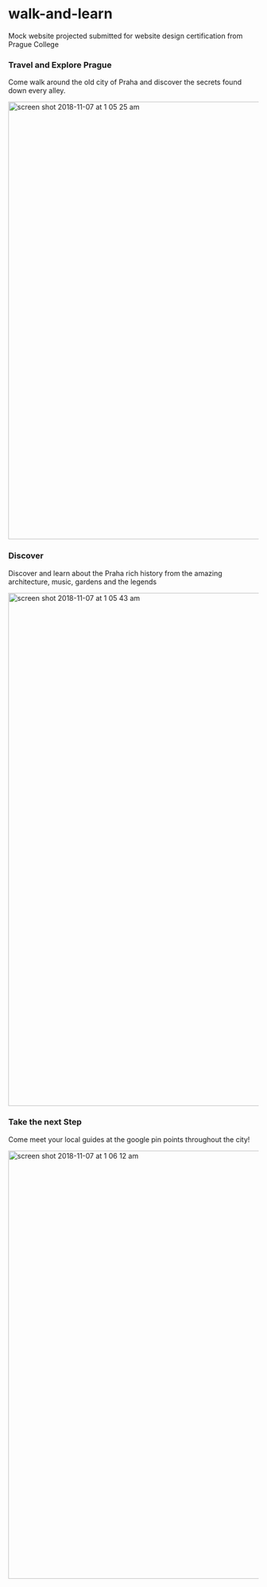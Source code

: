 walk-and-learn
==============

Mock website projected submitted for website design certification from Prague College

### Travel and Explore Prague

Come walk around the old city of Praha and discover the secrets found down every alley.

<img width="881" alt="screen shot 2018-11-07 at 1 05 25 am" src="https://user-images.githubusercontent.com/7964585/48118461-881df000-e229-11e8-8dc3-96a1e98411c9.png">

### Discover

Discover and learn about the Praha rich history from the amazing architecture, music, gardens and the legends

<img width="1033" alt="screen shot 2018-11-07 at 1 05 43 am" src="https://user-images.githubusercontent.com/7964585/48118462-881df000-e229-11e8-93ba-7d88d248b39c.png">

### Take the next Step

Come meet your local guides at the google pin points throughout the city!

<img width="862" alt="screen shot 2018-11-07 at 1 06 12 am" src="https://user-images.githubusercontent.com/7964585/48118463-881df000-e229-11e8-890f-d115a4e4c4bf.png">
